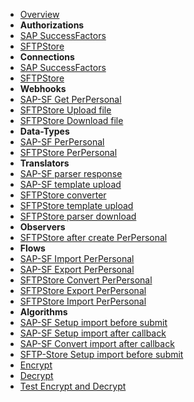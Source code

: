 - [Overview](overview.md)
- **Authorizations**
- [SAP SuccessFactors](authorizations/sap-success-factors.md)
- [SFTPStore](authorizations/sftp-store.md)
- **Connections**
- [SAP SuccessFactors](connections/sap-success-factors.md)
- [SFTPStore](connections/sftp-store.md)
- **Webhooks**
- [SAP-SF Get PerPersonal](webhooks/sap-success-factors-get-perpersonal.md)
- [SFTPStore Upload file](webhooks/sftp-store-upload-file.md)
- [SFTPStore Download file](webhooks/sftp-store-download-file.md)
- **Data-Types**
- [SAP-SF PerPersonal](data-types/SAPSuccessFactors-PerPersonal.md)
- [SFTPStore PerPersonal](data-types/SFTPStore-PerPersonal.md)
- **Translators**
- [SAP-SF parser response](translators/parse_from_sapsf_api_response_to_sapsf_perpersonal.md)
- [SAP-SF template upload](translators/parse_from_sapsf_perpersonal_to_sftp_server_upload_request.md)
- [SFTPStore converter](translators/parse_from_sapsf_to_sftpstore_perpersonal.md)
- [SFTPStore template upload](translators/parse_from_sftpstore_perpersonal_to_sftp_server_upload_request.md)
- [SFTPStore parser download](translators/parse_from_sftp_server_download_response_to_sftpstore_perpersonal.md)
- **Observers**
- [SFTPStore after create PerPersonal](observers/SFTPStore-PerPersonal-throw_after_creating.md)
- **Flows**
- [SAP-SF Import PerPersonal](flows/sapsf-do_import_from_sapsf_perpersonal.md)
- [SAP-SF Export PerPersonal](flows/sapsf-do_export_to_sftp_server_perpersonal.md)
- [SFTPStore Convert PerPersonal](flows/sftpstore-do_convert_from_sapsf_perpersonal.md)
- [SFTPStore Export PerPersonal](flows/sftpstore-do_export_to_sftp_server_perpersonal.md)
- [SFTPStore Import PerPersonal](flows/sftpstore-do_import_from_sftp_server_perpersonal.md)
- **Algorithms**
- [SAP-SF Setup import before submit](algorithms/sapsf-setup_import_before_submit.md)
- [SAP-SF Setup import after callback](algorithms/sapsf-setup_import_next_page_after_callback.md)
- [SAP-SF Convert import after callback](algorithms/sapsf-convert_import_perpersonal_after_callback.md)
- [SFTP-Store Setup import before submit](algorithms/sftpstore-setup_import_before_submit.md)
- [Encrypt](algorithms/miesh-encrypt.md)
- [Decrypt](algorithms/miesh-decrypt.md)
- [Test Encrypt and Decrypt](algorithms/miesh-encrypt-decrypt.md)
